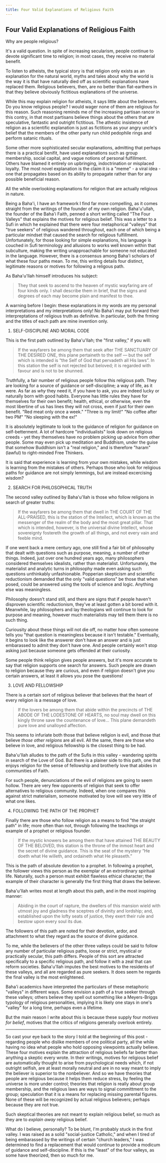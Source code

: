 ```yaml
---
title: Four Valid Explanations of Religious Faith
---
```


## Four Valid Explanations of Religious Faith
Why are people religious?

It's a valid question. In spite of increasing secularism, people continue to devote significant time
to religion; in most cases, they receive no material benefit.

To listen to atheists, the typical story is that
religion only exists as an explanation for the natural world, myths and tales about
why the world is the way it is that have naturally died off as scientific explanations have replaced them.
Religious believers, then, are no better than flat-earthers in that they believe obviously fictitious explanations
of the universe.

While this may explain religion for atheists, it says little about the believers.
Do you know religious people? I would
wager none of them are religious for this reason. Such reasoning reminds me
of the increasing partisan rancor in this contry, in that most partisans believe things about the others
that are speculative, fantastic and outright fictitious. The athestic insistence of religion as a scientific
explanation is just as fictitions as your angry uncle's belief that the members of the other party run
child pedophile rings and perform satanic rituals.

Some other more sophisticated secular explanations, admitting that perhaps there is a practical benifit,
have used explanations such as group membership, social capital, and vague notions of personal fulfillment.
Others have blamed it entirely on upbringing, indoctrination or misplaced loyalty. The most novel explanation
is the claim it is a "meme" - a viral idea - one that propagates based on its ability to propagate rather
than for any possible beneficial reason.

All the while overlooking explanations for religion that are actually religious in nature.

Being a Baha'i, I have an framework I find far more compelling, as it comes straight from the writings
of the founder of my own
religion. Baha'u'ullah, the founder of the Baha'i Faith, penned a short
writing called "The Four Valleys" that explains the motives for religious belief. 
This was a letter to a Sufi in which he explained that there were
four metaphorical "valleys" that "true seekers" of religious wandered throughout, each one of which
being a particular mindset that caused the search for religious fulfillment. Unfortunately, for those 
looking for simple explanations, his language is couched in Sufi terminology and allusions to 
works well known within that subculture, making the writing
unapproachable for someone not educated in the language. However, there is a consensus among Baha'i
scholars of what these four paths mean. To me, this writing details four distinct, legitimate reasons 
or motives for following a religous path.

As Baha'u'llah himself introduces his subject:

> They that seek to ascend to the heaven of mystic wayfaring are of four
> kinds only. I shall describe them in brief, that the signs and degrees of each may become plain and
> manifest to thee.

A warning before I begin: these explanations in my words are my personal interpretations and my interpretations
only! No Baha'i may put forward their interpreptations of religious truth as definitive.
In particular, both the frming and the titles of each path are mine invention only.

1. SELF-DISCIPLINE AND MORAL CODE

This is the first path outlined by Baha'u'llah; the "first valley," if you will:

> If the wayfarers be among them that seek after THE SANCTUARY OF THE DESIRED ONE, this plane
> pertaineth to the self — but the self which is intended is “the Self of God that pervadeth all His
> laws”. In this station the self is not rejected but beloved; it is regarded with favour and is not to
> be shunned.

Truthfully, a fair number of religious people follow this religious path. They are looking for a
source of guidance or self-discipline; a way of life, as it were. As far as _why_ they need it, 
if you have to ask, you are indeed lucky or
naturally born with good habits. Everyone has little rules they have for themselves for their own
benefit; health, ethical, or otherwise, even the most libertine of us has lines they will not
cross, even if just for their own benefit. "Red meat only once a week." "Three is my limit!"
"No coffee after two PM" "No sleeping with the ex!" 

It is absolutely legitimate to look to the guidance of religion for guidance on self-betterment.
A lot of hardcore "individualists" look down on religious creeds - yet they themselves have no problem
picking up advice from other people. Some may even pick up meditation and Buddhism, under the guise that
somehow Buddhism isn't a "real religion," and is therefore "haram" (lawful) to right-minded Free Thinkers.

It is said that experience is learning from your own mistakes, while wisdom is learning from the
mistakes of others. Perhaps those who look for religious paths for guidance are not simply lemmings,
but are instead excercising wisdom?

2. SEARCH FOR PHILOSOPHICAL TRUTH

The second valley outlined by Baha'u'llah is those who follow religions in search of greater truths:

> If the wayfarers be among them that dwell in THE COURT OF THE ALL-PRAISED, this is the station of
> the Intellect, which is known as the messenger of the realm of the body and the most great pillar.
> That which is intended, however, is the universal divine Intellect, whose sovereignty fostereth the
> growth of all things, and not every vain and feeble mind.

If one went back a mere century ago, one still find a fair bit of philosophy that dealt with
questions such as purpose, meaning, a number of other things. Indeed, just over one hundred years
ago, many philosophers considered themselves idealists, rather than materialist.
Unfortunately, the materialist and analytic turns in philosophy made even asking such questions
unthinkably unfashionable. Popperian skepticism and scientific reductionism demanded that the
only "valid questions" be those that when posed, could be answered using the tools of science
and logic. Anything else was meaningless.

Philosophy doesn't stand still, and there are signs that if people haven't disproven scientific
reductionism, they've at least gotten a bit bored with it. Meanwhile, lay philosophers and
lay theologians will continue to look for purpose and meaning, however much materialists may
tell them there is no such thing.

Curiousity about these things will not die off, no matter
how often someone tells you "that question is meaningless because it isn't testable." Eventually,
it begins to look like the answerer don't have an answer and is just embarassed to admit they don't
have one. And people certainly won't stop asking just because someone gets offended
at their curiosity.

Some people think religion gives people answers, but it's more accurate to say that religion
supports one search for answers. Such people are drawn to religion because they are curious,
and even if religion doesn't give you certain answers, at least it allows you pose the questions!

3. LOVE AND FELLOWSHIP

There is a certain sort of religious believer that believes that the heart of every religion
is a message of love.

> If the lovers be among them that abide within the precincts of THE ABODE OF THE 
> LODESTONE OF HEARTS, no soul may dwell on this kingly throne save the countenance of 
> love... This plane demandeth pure love and unalloyed affection.

This seems to infuriate both those that believe religion is evil, and those
that believe _those other relgions_ are all evil. All the same, there are those who believe
in love, and religious fellowship is the closest thing to be had.

Baha'u'llah alludes to the path of the Sufis in this valley - wandering spirits in search
of the Love of God. But there is a plainer side to this path, one that enjoys religion for
the sense of fellowship and brotherly love that abides in communities of Faith.

For such people, denunciations of the evil of religions are going to seem hollow.
There are very few opponents of religion that seek to offer alternatives to religious community.
Indeed, when one compares this against strict materialism, someone motivated by love
will see very little of what one likes.

4. FOLLOWING THE PATH OF THE PROPHET

Finally there are those who follow religion as a means to find "the straight path" in life;
more often than not, through following the teachings or example of a prophet or religious
founder.

> If the mystic knowers be among them that have attained THE BEAUTY OF THE BELOVED, this station
> is the throne of the inmost heart and the secret of divine guidance. This is the seat of the mystery
> “He doeth what He willeth, and ordaineth what He pleaseth.”

This is the path of absolute devotion to a prophet. In following a prophet, the follower views this person
as the exemplar of an extrordinary spiritual life. Naturally, such a person must exhibit flawless
ethical character; the example of their character is generally the first thing that draws the believer.

Baha'u'llah writes most at length about this path, and in the most inspiring manner:

> Abiding in the court of rapture, the dwellers of this mansion wield with utmost joy and
> gladness the sceptres of divinity and lordship; and, established upon the lofty seats of justice, they
> exert their rule and bestow upon every soul its due. 

The followers of this path are noted for their devotion, ardor, and attachment to what
they regard as the source of divine guidance. 

To me, while the believers of the other three valleys could be said to follow any number of particular
religious paths, loose or strict, mystical or practically secular, this path differs. People of this sort
are attracted specifically to a specific religious path, and follow it with a zeal that can reform societies.
Baha'u'llah imputes the best motives to the residents of these valleys, and all are regarded
as pure seekers. It does seem he regards the final valley is the most enlightened. 

Baha'i academics have
interpreted the particulars of these metaphoric "valleys" in different ways. 
Some envision a path of a true seeker through these
valleys; others believe they spell out something like a Meyers-Briggs typology of religious
personalities, implying it is likely one stays in one's "valley" for a long time, perhaps
even a lifetime.

But the main reason I write about this is because these supply four _motives for belief_, motives
that the critics of religions generally overlook entirely. 

-------------------------------

So cast your eye back to the story I told at the beginning of this post - regarding people who
dislike members of one political party, all the while having no idea what people who hold 
opposing viewpoints actually believe. These four motives explain the attraction of religious
beliefs far better than anything a skeptic every wrote.
In their writings, motives for religious belief are automatically thought to arise from psychological
needs which, if not outright selfish, are at least morally neutral and are in no way meant to
imply the believer is superior to the nonbeliever. And so we have theories that people are
religious because it helps them reduce stress, by feeling the universe is more under control;
theories that religion is really about group membership, and the religious laws are ways to
signal committment to the group; speculation that it is a means for replacing missing parental figures. 
None of these will be recognized by actual religious believers; perhaps because they are not true.

Such skeptical theories are not meant to explain religious belief, so much as they are to
_explain away_ religious belief.

What do I believe, personally? To be blunt, I'm probably stuck in the first valley. I was raised
as a solid "social-justice Catholic," and when I tired of being embarassed by the writings of
certain "church leaders," I was determined to find a replacement that would continue to provide
a modicum of guidance and self-discipline. If this is the "least" of the four valleys, as some have
theorized, then so much for me.

